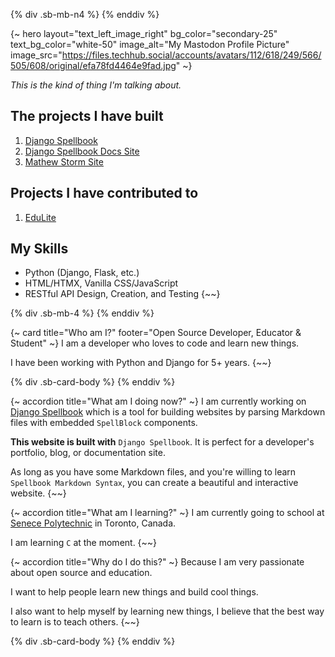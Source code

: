 {% div .sb-mb-n4 %}
{% enddiv %}

{~ hero layout="text_left_image_right" bg_color="secondary-25" text_bg_color="white-50" image_alt="My Mastodon Profile Picture" image_src="https://files.techhub.social/accounts/avatars/112/618/249/566/505/608/original/efa78fd4464e9fad.jpg" ~}

*This is the kind of thing I'm talking about.*

## The projects I have built

1. [Django Spellbook](https://github.com/smattymatty/django_spellbook)
2. [Django Spellbook Docs Site](https://github.com/smattymatty/django-spellbook-docs-site)
3. [Mathew Storm Site](https://github.com/smattymatty/mathew-storm-site)

## Projects I have contributed to

1. [EduLite](https://github.com/ibrahim-sisar/EduLite)

## My Skills

- Python (Django, Flask, etc.)
- HTML/HTMX, Vanilla CSS/JavaScript
- RESTful API Design, Creation, and Testing
{~~}

{% div .sb-mb-4 %}
{% enddiv %}

{~ card title="Who am I?" footer="Open Source Developer, Educator & Student"  ~}
I am a developer who loves to code and learn new things. 

I have been working with Python and Django for 5+ years.
{~~}

{% div .sb-card-body %}
{% enddiv %}

{~ accordion title="What am I doing now?" ~}
I am currently working on [Django Spellbook](https://pypi.org/project/django-spellbook/) which is a tool for building websites by parsing Markdown files with embedded `SpellBlock` components.

**This website is built with** `Django Spellbook`. It is perfect for a developer's portfolio, blog, or documentation site.

As long as you have some Markdown files, and you're willing to learn `Spellbook Markdown Syntax`, you can create a beautiful and interactive website.
{~~}

{~ accordion title="What am I learning?" ~}
I am currently going to school at [Senece Polytechnic](https://www.senecapolytechnic.ca/home.html) in Toronto, Canada.

I am learning `C` at the moment.
{~~}

{~ accordion title="Why do I do this?" ~}
Because I am very passionate about open source and education.

I want to help people learn new things and build cool things.

I also want to help myself by learning new things, I believe that the best way to learn is to teach others.
{~~}

{% div .sb-card-body %}
{% enddiv %}

